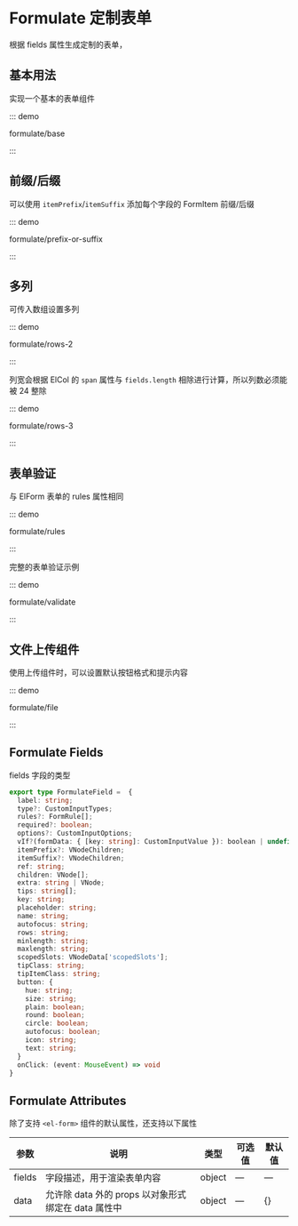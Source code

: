 # Formulate 定制表单

根据 fields 属性生成定制的表单，

## 基本用法

实现一个基本的表单组件

::: demo

formulate/base

:::

## 前缀/后缀

可以使用 `itemPrefix`/`itemSuffix` 添加每个字段的 FormItem 前缀/后缀

::: demo

formulate/prefix-or-suffix

:::

## 多列

可传入数组设置多列

::: demo

formulate/rows-2

:::

列宽会根据 ElCol 的 `span` 属性与 `fields.length` 相除进行计算，所以列数必须能被 24 整除

::: demo

formulate/rows-3

:::

## 表单验证

与 ElForm 表单的 rules 属性相同

::: demo

formulate/rules

:::

完整的表单验证示例

::: demo

formulate/validate

:::

## 文件上传组件

使用上传组件时，可以设置默认按钮格式和提示内容

::: demo

formulate/file

:::

## Formulate Fields

fields 字段的类型

```ts
export type FormulateField =  {
  label: string;
  type?: CustomInputTypes;
  rules?: FormRule[];
  required?: boolean;
  options?: CustomInputOptions;
  vIf?(formData: { [key: string]: CustomInputValue }): boolean | undefined;
  itemPrefix?: VNodeChildren;
  itemSuffix?: VNodeChildren;
  ref: string;
  children: VNode[];
  extra: string | VNode;
  tips: string[];
  key: string;
  placeholder: string;
  name: string;
  autofocus: string;
  rows: string;
  minlength: string;
  maxlength: string;
  scopedSlots: VNodeData['scopedSlots'];
  tipClass: string;
  tipItemClass: string;
  button: {
    hue: string;
    size: string;
    plain: boolean;
    round: boolean;
    circle: boolean;
    autofocus: boolean;
    icon: string;
    text: string;
  }
  onClick: (event: MouseEvent) => void
}
```

## Formulate Attributes

除了支持 `<el-form>` 组件的默认属性，还支持以下属性

| 参数   | 说明                                                | 类型   | 可选值 | 默认值 |
| ------ | --------------------------------------------------- | ------ | ------ | ------ |
| fields | 字段描述，用于渲染表单内容                          | object | —      | —      |
| data   | 允许除 data 外的 props 以对象形式绑定在 data 属性中 | object | —      | {}     |

<script setup lang="ts">
import FormulateBase from 'docs/demo/formulate/base.vue'
import FormulatePrefixOrSuffix from 'docs/demo/formulate/prefix-or-suffix.vue'
import FormulateRows2 from 'docs/demo/formulate/rows-2.vue'
import FormulateRows3 from 'docs/demo/formulate/rows-3.vue'
import FormulateValidate from 'docs/demo/formulate/validate.vue'
import FormulateRules from 'docs/demo/formulate/rules.vue'
import FormulateFile from 'docs/demo/formulate/file.vue'
</script>

<style>
.demo-formulate .el-form-item:last-child {
  margin-bottom: 0;
}
.demo-formulate .el-form {
  width: 480px;
}
.demo-formulate .el-input {
  width: 240px;
}
.demo-formulate .el-row .el-input {
  width: 100%;
}
</style>